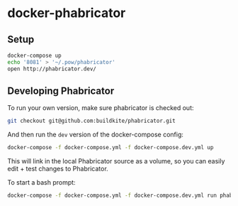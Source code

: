 docker-phabricator
==================

## Setup

```bash
docker-compose up
echo '8081' > '~/.pow/phabricator'
open http://phabricator.dev/
```

## Developing Phabricator

To run your own version, make sure phabricator is checked out:

```bash
git checkout git@github.com:buildkite/phabricator.git
```

And then run the `dev` version of the docker-compose config:

```bash
docker-compose -f docker-compose.yml -f docker-compose.dev.yml up
```

This will link in the local Phabricator source as a volume, so you can easily edit + test changes to Phabricator.

To start a bash prompt:

```bash
docker-compose -f docker-compose.yml -f docker-compose.dev.yml run phabricator bash
```

